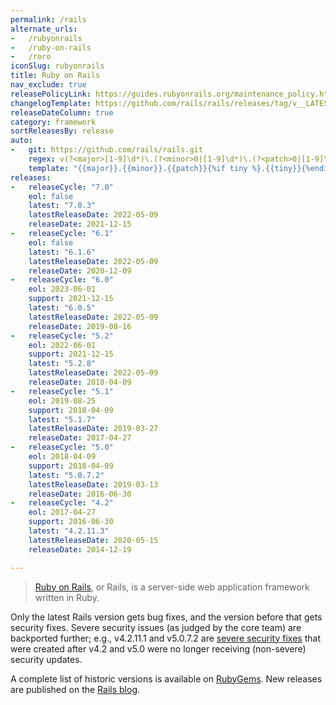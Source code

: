 ```yaml
---
permalink: /rails
alternate_urls:
-   /rubyonrails
-   /ruby-on-rails
-   /roro
iconSlug: rubyonrails
title: Ruby on Rails
nav_exclude: true
releasePolicyLink: https://guides.rubyonrails.org/maintenance_policy.html
changelogTemplate: https://github.com/rails/rails/releases/tag/v__LATEST__
releaseDateColumn: true
category: framework
sortReleasesBy: release
auto:
-   git: https://github.com/rails/rails.git
    regex: v(?<major>[1-9]\d*)\.(?<minor>0|[1-9]\d*)\.(?<patch>0|[1-9]\d*)(\.(?<tiny>0|[1-9]\d*))?$
    template: "{{major}}.{{minor}}.{{patch}}{%if tiny %}.{{tiny}}{%endif%}"
releases:
-   releaseCycle: "7.0"
    eol: false
    latest: "7.0.3"
    latestReleaseDate: 2022-05-09
    releaseDate: 2021-12-15
-   releaseCycle: "6.1"
    eol: false
    latest: "6.1.6"
    latestReleaseDate: 2022-05-09
    releaseDate: 2020-12-09
-   releaseCycle: "6.0"
    eol: 2023-06-01
    support: 2021-12-15
    latest: "6.0.5"
    latestReleaseDate: 2022-05-09
    releaseDate: 2019-08-16
-   releaseCycle: "5.2"
    eol: 2022-06-01
    support: 2021-12-15
    latest: "5.2.8"
    latestReleaseDate: 2022-05-09
    releaseDate: 2018-04-09
-   releaseCycle: "5.1"
    eol: 2019-08-25
    support: 2018-04-09
    latest: "5.1.7"
    latestReleaseDate: 2019-03-27
    releaseDate: 2017-04-27
-   releaseCycle: "5.0"
    eol: 2018-04-09
    support: 2018-04-09
    latest: "5.0.7.2"
    latestReleaseDate: 2019-03-13
    releaseDate: 2016-06-30
-   releaseCycle: "4.2"
    eol: 2017-04-27
    support: 2016-06-30
    latest: "4.2.11.3"
    latestReleaseDate: 2020-05-15
    releaseDate: 2014-12-19

---
```


>[Ruby on Rails](https://rubyonrails.org/), or Rails, is a server-side web application framework written in Ruby.

Only the latest Rails version gets bug fixes, and the version before that gets security fixes. Severe security issues (as judged by the core team) are backported further; e.g., v4.2.11.1 and v5.0.7.2 are [severe security fixes](https://weblog.rubyonrails.org/2019/3/13/Rails-4-2-5-1-5-1-6-2-have-been-released/) that were created after v4.2 and v5.0 were no longer receiving (non-severe) security updates.

A complete list of historic versions is available on [RubyGems](https://rubygems.org/gems/rails/versions). New releases are published on the [Rails blog](https://rubyonrails.org/category/releases).
